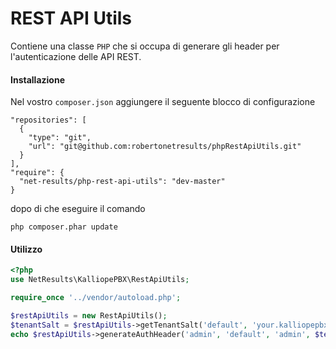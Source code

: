 # REST API Utils
Contiene una classe `PHP` che si occupa di generare gli header per l'autenticazione delle API REST.

#### Installazione

Nel vostro `composer.json` aggiungere il seguente blocco di configurazione

```
"repositories": [
  {
    "type": "git",
    "url": "git@github.com:robertonetresults/phpRestApiUtils.git"
  }
],
"require": {
  "net-results/php-rest-api-utils": "dev-master"
}
```

dopo di che eseguire il comando

```
php composer.phar update
```

#### Utilizzo

```php
<?php
use NetResults\KalliopePBX\RestApiUtils;

require_once '../vendor/autoload.php';

$restApiUtils = new RestApiUtils();
$tenantSalt = $restApiUtils->getTenantSalt('default', 'your.kalliopepbx.address');
echo $restApiUtils->generateAuthHeader('admin', 'default', 'admin', $tenantSalt)."\n";
```